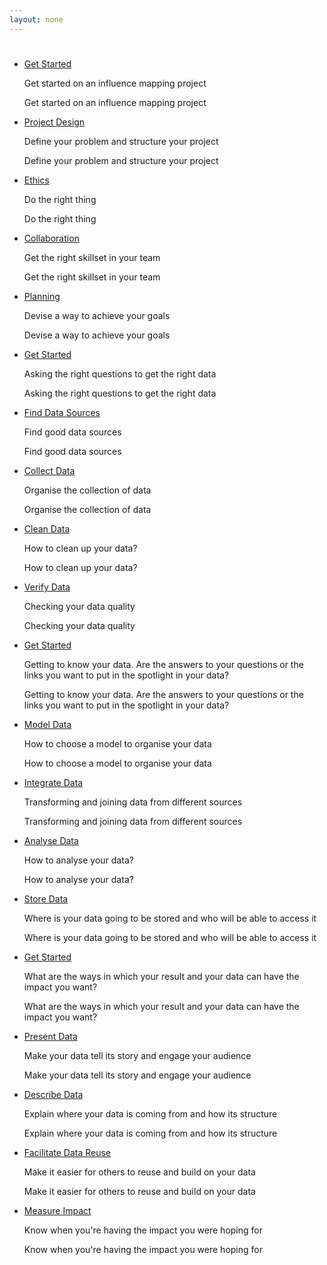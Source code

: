 ```yaml
---
layout: none
---
```


#  


  * [Get Started](get-started.html)
    <p>  Get started on an influence mapping project </p>
    <p> Get started on an influence mapping project </p>

  * [Project Design](project-design.html)
    <p>  Define your problem and structure your project </p>
    <p> Define your problem and structure your project </p>

  * [Ethics](ethics.html)
    <p>  Do the right thing </p>
    <p> Do the right thing </p>

  * [Collaboration](collaboration.html)
    <p>  Get the right skillset in your team </p>
    <p> Get the right skillset in your team </p>

  * [Planning](planning.html)
    <p>  Devise a way to achieve your goals </p>
    <p> Devise a way to achieve your goals </p>

  * [Get Started](get-started.html)
    <p>  Asking the right questions to get the right data </p>
    <p> Asking the right questions to get the right data </p>

  * [Find Data Sources](find-data-sources.html)
    <p>  Find good data sources </p>
    <p> Find good data sources </p>

  * [Collect Data](collect-data.html)
    <p>  Organise the collection of data </p>
    <p> Organise the collection of data </p>

  * [Clean Data](clean-data.html)
    <p>  How to clean up your data? </p>
    <p> How to clean up your data? </p>

  * [Verify Data](verify-data.html)
    <p>  Checking your data quality </p>
    <p> Checking your data quality </p>

  * [Get Started](get-started.html)
    <p>  Getting to know your data. Are the answers to your questions or the links you want to put in the spotlight in your data? </p>
    <p> Getting to know your data. Are the answers to your questions or the links you want to put in the spotlight in your data? </p>

  * [Model Data](model-data.html)
    <p>  How to choose a model to organise your data </p>
    <p> How to choose a model to organise your data </p>

  * [Integrate Data](integrate-data.html)
    <p>  Transforming and joining data from different sources </p>
    <p> Transforming and joining data from different sources </p>

  * [Analyse Data](analyse-data.html)
    <p>  How to analyse your data? </p>
    <p> How to analyse your data? </p>

  * [Store Data](store-data.html)
    <p>  Where is your data going to be stored and who will be able to access it </p>
    <p> Where is your data going to be stored and who will be able to access it </p>

  * [Get Started](get-started.html)
    <p>  What are the ways in which your result and your data can have the impact you want? </p>
    <p> What are the ways in which your result and your data can have the impact you want? </p>

  * [Present Data](present-data.html)
    <p>  Make your data tell its story and engage your audience </p>
    <p> Make your data tell its story and engage your audience </p>

  * [Describe Data](describe-data.html)
    <p>  Explain where your data is coming from and how its structure </p>
    <p> Explain where your data is coming from and how its structure </p>

  * [Facilitate Data Reuse](facilitate-data-reuse.html)
    <p>  Make it easier for others to reuse and build on your data </p>
    <p> Make it easier for others to reuse and build on your data </p>

  * [Measure Impact](measure-impact.html)
    <p>  Know when you&#39;re having the impact you were hoping for </p>
    <p> Know when you&#39;re having the impact you were hoping for </p>
